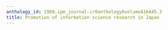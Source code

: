```yaml
---
anthology_id: 1980.ipm_journal-ir0anthology0volumeA16A45.2
title: Promotion of information science research in Japan
---
```

